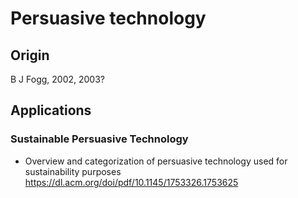 # Persuasive technology

## Origin

B J Fogg, 2002, 2003?

## Applications

### Sustainable Persuasive Technology

- Overview and categorization of persuasive technology used for sustainability purposes https://dl.acm.org/doi/pdf/10.1145/1753326.1753625
